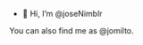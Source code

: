 - 👋 Hi, I’m @joseNimblr

You can also find me as @jomilto.

<!---
joseNimblr/joseNimblr is a ✨ special ✨ repository because its `README.md` (this file) appears on your GitHub profile.
You can click the Preview link to take a look at your changes.
--->
